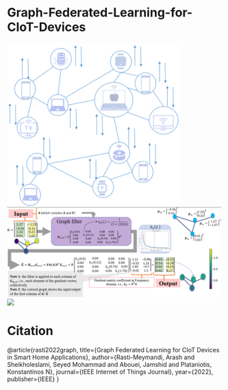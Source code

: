 # Graph-Federated-Learning-for-CIoT-Devices




<img src="imgs/graph_ex.png" width="400">
<img src="imgs/example.png" width="500">
<img src="imgs/fig4.png" width="500">

# Citation

@article{rasti2022graph,
  title={Graph Federated Learning for CIoT Devices in Smart Home Applications},
  author={Rasti-Meymandi, Arash and Sheikholeslami, Seyed Mohammad and Abouei, Jamshid and Plataniotis, Konstantinos N},
  journal={IEEE Internet of Things Journal},
  year={2022},
  publisher={IEEE}
}
